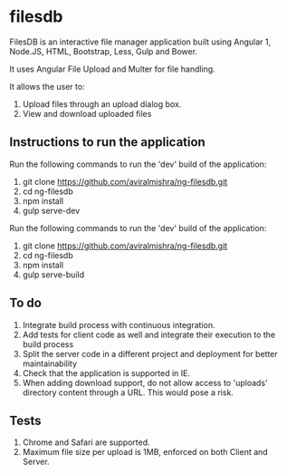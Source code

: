 # filesdb
FilesDB is an interactive file manager application built using Angular 1, Node.JS, HTML, Bootstrap, Less, Gulp and Bower.

It uses Angular File Upload and Multer for file handling.

It allows the user to:

1. Upload files through an upload dialog box.
2. View and download uploaded files

## Instructions to run the application

Run the following commands to run the 'dev' build of the application:

1. git clone https://github.com/aviralmishra/ng-filesdb.git
2. cd ng-filesdb
3. npm install
4. gulp serve-dev

Run the following commands to run the 'dev' build of the application:

1. git clone https://github.com/aviralmishra/ng-filesdb.git
2. cd ng-filesdb 
3. npm install
4. gulp serve-build

## To do

1. Integrate build process with continuous integration.
2. Add tests for client code as well and integrate their execution to the build process
3. Split the server code in a different project and deployment for better maintainability
4. Check that the application is supported in IE.
5. When adding download support, do not allow access to 'uploads' directory content through a URL. This would pose a risk.

## Tests

1. Chrome and Safari are supported.
2. Maximum file size per upload is 1MB, enforced on both Client and Server.


